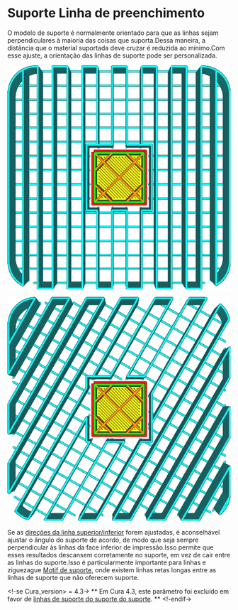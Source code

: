 Suporte Linha de preenchimento
====
O modelo de suporte é normalmente orientado para que as linhas sejam perpendiculares à maioria das coisas que suporta.Dessa maneira, a distância que o material suportada deve cruzar é reduzida ao mínimo.Com esse ajuste, a orientação das linhas de suporte pode ser personalizada.

![Um ângulo de 0 °](../../../articles/images/support_infill_angle_0.png)

![Um ângulo de 30 °](../../../articles/images/support_infill_angle_30.png)

Se as [direções da linha superior/inferior](../top_bottom/skin_angles.md) forem ajustadas, é aconselhável ajustar o ângulo do suporte de acordo, de modo que seja sempre perpendicular às linhas da face inferior de impressão.Isso permite que esses resultados descansem corretamente no suporte, em vez de cair entre as linhas do suporte.Isso é particularmente importante para linhas e ziguezague [Motif de suporte](support_pattern.md), onde existem linhas retas longas entre as linhas de suporte que não oferecem suporte.

<!-se Cura_version> = 4.3->
** Em Cura 4.3, este parâmetro foi excluído em favor de [linhas de suporte do suporte do suporte](support_infill_angles.md). **
<!-endif->
